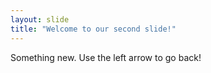 ```yaml
---
layout: slide
title: "Welcome to our second slide!"
---
```

Something new.
Use the left arrow to go back!

